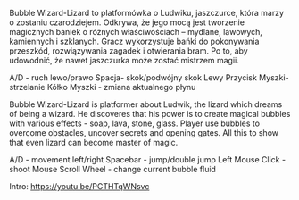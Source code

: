 Bubble Wizard-Lizard to platformówka o Ludwiku, jaszczurce, która marzy o zostaniu czarodziejem. Odkrywa, że jego mocą jest tworzenie magicznych baniek o różnych właściwościach – mydlane, lawowych, kamiennych i szklanych. Gracz wykorzystuje bańki do pokonywania przeszkód, rozwiązywania zagadek i otwierania bram. Po to, aby udowodnić, że nawet jaszczurka może zostać mistrzem magii.

A/D - ruch lewo/prawo
Spacja- skok/podwójny skok
Lewy Przycisk Myszki- strzelanie
Kółko Myszki - zmiana aktualnego płynu

Bubble Wizard-Lizard is platformer about Ludwik, the lizard which dreams of being a wizard. He discoveres that his power is to create magical bubbles with various effects - soap, lava, stone, glass. Player use bubbles to overcome obstacles, uncover secrets and opening gates. All this to show that even lizard can become master of magic.

A/D - movement left/right
Spacebar - jump/double jump
Left Mouse Click - shoot
Mouse Scroll Wheel - change current bubble fluid

Intro:
https://youtu.be/PCTHTqWNsvc
